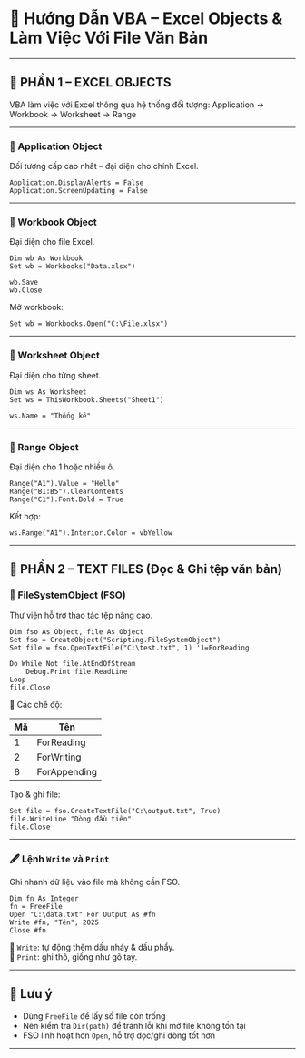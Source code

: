 
# 📂 Hướng Dẫn VBA – Excel Objects & Làm Việc Với File Văn Bản

---

## 📘 PHẦN 1 – EXCEL OBJECTS

VBA làm việc với Excel thông qua hệ thống đối tượng: Application → Workbook → Worksheet → Range

---

### 🔹 Application Object

Đối tượng cấp cao nhất – đại diện cho chính Excel.

```vba
Application.DisplayAlerts = False
Application.ScreenUpdating = False
```

---

### 🔹 Workbook Object

Đại diện cho file Excel.

```vba
Dim wb As Workbook
Set wb = Workbooks("Data.xlsx")

wb.Save
wb.Close
```

Mở workbook:

```vba
Set wb = Workbooks.Open("C:\File.xlsx")
```

---

### 🔹 Worksheet Object

Đại diện cho từng sheet.

```vba
Dim ws As Worksheet
Set ws = ThisWorkbook.Sheets("Sheet1")

ws.Name = "Thống kê"
```

---

### 🔹 Range Object

Đại diện cho 1 hoặc nhiều ô.

```vba
Range("A1").Value = "Hello"
Range("B1:B5").ClearContents
Range("C1").Font.Bold = True
```

Kết hợp:

```vba
ws.Range("A1").Interior.Color = vbYellow
```

---

## 📁 PHẦN 2 – TEXT FILES (Đọc & Ghi tệp văn bản)

### 🔸 FileSystemObject (FSO)

Thư viện hỗ trợ thao tác tệp nâng cao.

```vba
Dim fso As Object, file As Object
Set fso = CreateObject("Scripting.FileSystemObject")
Set file = fso.OpenTextFile("C:\test.txt", 1) '1=ForReading

Do While Not file.AtEndOfStream
    Debug.Print file.ReadLine
Loop
file.Close
```

📌 Các chế độ:

| Mã | Tên        |
|----|------------|
| 1  | ForReading |
| 2  | ForWriting |
| 8  | ForAppending |

Tạo & ghi file:

```vba
Set file = fso.CreateTextFile("C:\output.txt", True)
file.WriteLine "Dòng đầu tiên"
file.Close
```

---

### 🖋️ Lệnh `Write` và `Print`

Ghi nhanh dữ liệu vào file mà không cần FSO.

```vba
Dim fn As Integer
fn = FreeFile
Open "C:\data.txt" For Output As #fn
Write #fn, "Tên", 2025
Close #fn
```

🔹 `Write`: tự động thêm dấu nháy & dấu phẩy.  
🔹 `Print`: ghi thô, giống như gõ tay.

---

## 📌 Lưu ý

- Dùng `FreeFile` để lấy số file còn trống
- Nên kiểm tra `Dir(path)` để tránh lỗi khi mở file không tồn tại
- FSO linh hoạt hơn `Open`, hỗ trợ đọc/ghi dòng tốt hơn

---
